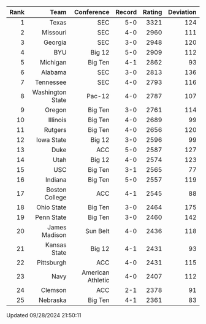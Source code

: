 | Rank  | Team                 | Conference           | Record   | Rating | Deviation |
| ---:  | ---:                 | ---:                 | ---:     | ---:   | ---:      |
| 1     | Texas                | SEC                  | 5-0      | 3321   | 124       |
| 2     | Missouri             | SEC                  | 4-0      | 2960   | 111       |
| 3     | Georgia              | SEC                  | 3-0      | 2948   | 120       |
| 4     | BYU                  | Big 12               | 5-0      | 2909   | 112       |
| 5     | Michigan             | Big Ten              | 4-1      | 2862   | 93        |
| 6     | Alabama              | SEC                  | 3-0      | 2813   | 136       |
| 7     | Tennessee            | SEC                  | 4-0      | 2793   | 116       |
| 8     | Washington State     | Pac-12               | 4-0      | 2787   | 107       |
| 9     | Oregon               | Big Ten              | 3-0      | 2761   | 114       |
| 10    | Illinois             | Big Ten              | 4-0      | 2689   | 99        |
| 11    | Rutgers              | Big Ten              | 4-0      | 2656   | 120       |
| 12    | Iowa State           | Big 12               | 3-0      | 2596   | 99        |
| 13    | Duke                 | ACC                  | 5-0      | 2587   | 127       |
| 14    | Utah                 | Big 12               | 4-0      | 2574   | 123       |
| 15    | USC                  | Big Ten              | 3-1      | 2565   | 77        |
| 16    | Indiana              | Big Ten              | 5-0      | 2557   | 119       |
| 17    | Boston College       | ACC                  | 4-1      | 2545   | 88        |
| 18    | Ohio State           | Big Ten              | 3-0      | 2464   | 175       |
| 19    | Penn State           | Big Ten              | 3-0      | 2460   | 142       |
| 20    | James Madison        | Sun Belt             | 4-0      | 2436   | 118       |
| 21    | Kansas State         | Big 12               | 4-1      | 2431   | 93        |
| 22    | Pittsburgh           | ACC                  | 4-0      | 2431   | 115       |
| 23    | Navy                 | American Athletic    | 4-0      | 2407   | 112       |
| 24    | Clemson              | ACC                  | 2-1      | 2378   | 91        |
| 25    | Nebraska             | Big Ten              | 4-1      | 2361   | 83        |

Updated 09/28/2024 21:50:11
